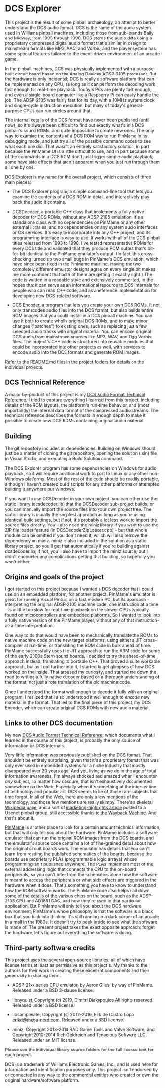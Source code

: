 # DCS Explorer

This project is the result of some pinball archaeology, an attempt to
better understand the DCS audio format.  DCS is the name of the audio
system used in Williams pinball machines, including those from
sub-brands Bally and Midway, from 1993 through 1998.  DCS stores the
audio data using a proprietary compressed digital audio format that's
similar in design to mainstream formats like MP3, AAC, and Vorbis, and
the player system has some special features tailored to the
event-driven environment of an arcade game.

In the pinball machines, DCS was physically implemented with a
purpose-built circuit board based on the Analog Devices ADSP-2105
processor.  But the hardware is only incidental; DCS is really a
software platform that can be implemented on any CPU, as long as it
can perform the decoding work fast enough for real-time playback.
Today's PCs are plenty fast enough, and even a single-board
computer like a Raspberry Pi can easily handle the job.
The ADSP-2105 was fairly fast for its day, with a 10MHz system
clock and single-cycle instruction execution, but many
of today's general-purpose CPUs can run circles around that.

The internal details of the DCS format have never been published
(until now), so it's always been difficult to find out exactly what's
in a DCS pinball's sound ROMs, and quite impossible to create new
ones.  The only way to examine the contents of a DCS ROM was to run
PinMame in its debugging mode, and just try all of the possible
command codes to see what each one did.  That wasn't an entirely
satisfactory solution, in part because the PinMame UI is a little
difficult to use, and in part because some of the commands in a DCS
ROM don't just trigger simple audio playback; some have side effects
that aren't apparent when you just run through them all one by one.

DCS Explorer is my name for the overall project, which consists
of three main pieces:

* The DCS Explorer program, a simple command-line tool that lets you examine
the contents of a DCS ROM in detail, and interactively play back
the audio it contains.

* DCSDecoder, a portable C++ class that implements a fully native
decoder for DCS ROMs, without any ADSP-2105 emulation.  It's a
standalone class with no dependencies on PinMame or any other external
libraries, and no dependencies on any system audio interfaces or OS
services.  It's easy to incorporate into any C++ project, and its
programming interface is easy to use.  It works with all of the DCS
pinball titles released from 1993 to 1998.  I've tested representative
ROMs for every DCS title and validated that they produce PCM output
that's bit-for-bit identical to the PinMame emulator's output.  (In
fact, this cross-checking turned up two small bugs in PinMame's DCS
emulation, which have since been fixed in the PinMame mainline.
Having the two completely different emulator designs agree on every
single bit makes me more confident that both of them are getting it
exactly right.)  The code is written in a readable style and
extensively commented, in the hopes that it can serve as an
informational resource to DCS internals for people who can read C++
code, and as a reference implementation for developing new DCS-related
software.

* DCS Encoder, a program that lets you create your own DCS ROMs.
It not only transcodes audio files into the DCS format, but also
builds entire ROM images that you could install in a DCS pinball
machine.  You can use it both to create wholly original DCS ROMs, and
to make minor changes ("patches") to existing ones, such as
replacing just a few selected audio tracks with original material.
You can encode original DCS audio from mainstream sources like
MP3, WAV, and Ogg Vorbis files.  The project's C++ code is
structured into reusable modules that could be incorporated into
other projects as well, with services to encode audio into the
DCS formats and generate ROM images.

Refer to the README.md files in the project folders for details
on the individual projects.



## DCS Technical Reference

A major by-product of this project is my [DCS Audio Format Technical Reference](http://mjrnet.org/pinscape/dcsref/DCS_format_reference.html).
I tried to capture everything I learned from this project, including
details of the ROM layouts, the platform's run-time behavior, and
(most importantly) the internal data format of the compressed
audio streams.  The technical reference describes the formats in
enough depth to make it possible to create new DCS ROMs
containing original audio material.


## Building

The git repository includes all dependencies.  Building on Windows
should just be a matter of cloning the git repository, opening the
solution (.sln) file in Visual Studio, and executing a Build Solution
command.

The DCS Explorer program has some dependencies on Windows for audio
playback, so it will require additional work to port to Linux or
any other non-Windows platforms.  Most of the rest of the code should
be readily portable, although I haven't created build scripts for any
other platforms or attempted building it anywhere but Windows.

If you want to use DCSDecoder in your own project, you can either use
the static library (dcsdecoder.lib) that the DCSDecoder sub-project
builds, or you can manually import the source files into your own
project tree.  The static library is usually the simplest approach as
long as you're using identical build settings, but if not, it's
probably a lot less work to import the source files directly.  You'll
also need the miniz library if you want to use the ZIP file loader
feature (in DCSDecoderZipLoader.cpp) - but that whole module can be
omitted if you don't need it, which will also remove the dependency on
miniz.  miniz is also included in the solution as a static library
project, so you'll get that automatically if you're building against
dcsdecoder.lib; if not, you'll also have to import the miniz source,
but I didn't encounter any complications getting that building, so
hopefully you won't either.


## Origins and goals of the project

I got started on this project because I wanted a DCS decoder that I
could use on an embedded platform, for another project.  PinMame's
emulator is great for running Visual Pinball on a fast modern PC, but
its approach - interpreting the original ADSP-2105 machine code, one
instruction at a time - is a little too slow for real-time playback on
the slower CPUs typically found on microcontrollers and embedded
platforms.  So I wanted to look into a fully native version of the
PinMame player, without any of that instruction-at-a-time
interpretation.

One way to do that would have been to mechanically translate the ROMs
to native machine code on the new target platforms, using either a JIT
cross-compiler at run-time, or translating the ROM code in bulk ahead
of time.  PinMame successfully uses the JIT approach to run the ARM
code for some of the early 2000s Stern sound boards.  I decided to try
the ahead-of-time approach instead, translating to portable C++.  That
proved a quite workable approach, but as I got further into it, I
started to get glimpses of how DCS worked on the inside.  That aroused
my curiosity, and started me down the road to writing a fully native
decoder based on a thorough understanding of the format, not just a
rote translation of the old machine code.

Once I understood the format well enough to decode it fully with an
original program, I realized that I also understood it well enough to
*encode* new material in the format.  That led to the final piece of
this project, my DCS Encoder, which can create original DCS ROMs with
new audio material.

## Links to other DCS documentation

My new [DCS Audio Format Technical Reference](http://mjrnet.org/pinscape/dcsref/DCS_format_reference.html),
which documents what I learned in the course of this project,
is probably the only source of information on DCS internals.

Very little information was previously published on the DCS
format.  That shouldn't be entirely surprising, given that it's a
proprietary format that was only ever used in embedded systems for a
niche industry that mostly disappeared over 20 years ago.  And yet, living
as we do in the age of total information awareness, I'm
always shocked and amazed when I encounter *any* subject, no matter how obscure,
that isn't exhaustively documented somewhere on the Web.  Especially when
it's something at the intersection of technology and popular art.  DCS seems to
be of those rare subjects that time forgot.  In all of the Web, there are only a few
mentions of the technology, and those few mentions are really skimpy.
There's a skeletal [Wikipedia page](https://en.wikipedia.org/wiki/Digital_Compression_System),
and a sort of [marketing-highlights article](https://web.archive.org/web/20070929205008/http://pinballhq.com/willy/willy3.htm)
posted to a Usenet pinball group, still accessible thanks to
[the Wayback Machine](https://web.archive.org/).  And that's about it.

[PinMame](https://github.com/vpinball/pinmame) is another place to
look for a certain amount technical information, but that will only
tell you about the hardware.  PinMame includes a software emulator
that can run the original ROM images from the DCS boards, and the
emulator's source code contains a lot of fine-grained detail about how
the original circuit boards work.  The emulator has details that you
can't learn from reading the published schematics of the boards,
because the boards use proprietary PLAs (programmable logic arrays)
whose programming isn't published anywhere.  The PLAs implement most
of the external addressing logic that connects the CPU to the on-board
peripherals, so you can't infer from the schematics alone how the
software is meant to access the peripherals or what side effects are
triggered in the hardware when it does.  That's something you have to
know to understand how the ROM software works.  The PinMame code also
helps nail down some of the details of the various chips on the board,
such as the ADSP-2105 CPU and AD1851 DAC, and how they're used in that
particular application.  But PinMame will only tell you about the DCS
hardware environment; PinMame's whole philosophy is that the software
is a black box that you trick into thinking it's still running in a
dark corner of an arcade in a mall in the 1980s.  It doesn't try to
peek inside to see what the software is made of.  The present project
takes the exact opposite approach: forget the hardware, let's figure
out everything the software is doing.


## Third-party software credits

This project uses the several open-source libraries, all of which have
license terms at least as permissive as this project's.  My thanks to
the authors for their work in creating these excellent components and
their generosity in sharing them.

* ADSP-21xx series CPU emulator, by Aaron Giles, by way of PinMame.  Released
under a BSD 3-clause license.

* libnyquist, Copyright (c) 2019, Dimitri Diakopoulos All rights reserved.
Released under a BSD license.

* libsamplerate, Copyright (c) 2012-2016, Erik de Castro Lopo <erikd@mega-nerd.com>.
Released under a BSD license.

* miniz, Copyright 2013-2014 RAD Game Tools and Valve Software, and
Copyright 2010-2014 Rich Geldreich and Tenacious Software LLC.
Released under an MIT license.

Please see the individual library source folders for the full license text
for each project.

DCS is a trademark of Williams Electronic Games, Inc., and is used here
for information and identification purposes only.  This project isn't
endorsed by or connected in any way to the commercial entities who
created or own the original hardware/software platform.
